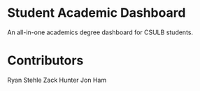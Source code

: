 # Student Academic Dashboard
An all-in-one academics degree dashboard for CSULB students.

# Contributors
Ryan Stehle
Zack Hunter
Jon Ham
